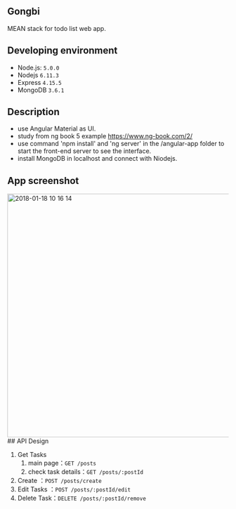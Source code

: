 ## Gongbi
MEAN stack for todo list web app.
## Developing environment
- Node.js: `5.0.0`
- Nodejs `6.11.3`
- Express `4.15.5`
- MongoDB `3.6.1`
## Description
- use Angular Material as UI.
- study from ng book 5 example https://www.ng-book.com/2/
- use command 'npm install' and 'ng server' in the /angular-app folder to start the front-end server to see the interface.
- install MongoDB in localhost and connect with Niodejs.
## App screenshot
<img width="555" alt="2018-01-18 10 16 14" src="https://user-images.githubusercontent.com/31177220/35095641-5192bcf4-fc9d-11e7-8dea-9e634ca0ed64.png">
## API Design

1. Get Tasks
    1. main page：`GET /posts`
    2. check task details：`GET /posts/:postId`
2. Create ：`POST /posts/create`
3. Edit Tasks ：`POST /posts/:postId/edit`
4. Delete Task：`DELETE /posts/:postId/remove`
